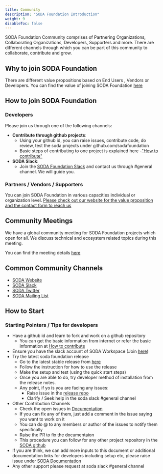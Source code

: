 ```yaml
---
title: Community
description: "SODA Foundation Introduction"
weight: 9
disableToc: false
---
```

SODA Foundation Community comprises of Partnering Organizations, Collaborating Organizations, Developers, Supporters and more. There are different channels through which you can be part of this community to collaborate, contribute and grow.

## Why to join SODA Foundation
There are different value propositions based on End Users , Vendors or Developers. You can find the value of joining SODA Foundation [here](https://sodafoundation.io/the-foundation/join/)

## How to join SODA Foundation
### Developers
Please join us through one of the following channels:

- **Contribute through github projects**: 
	- Using your github id, you can raise issues, contribute code, do review, test the soda projects under github.com/sodafoundation
	- Basic steps of contributing to one project is explained here -["How to contribute"](https://github.com/sodafoundation/documentation/blob/master/content/community/how-to-contribute.md)
- **SODA Slack**: 
	- Join the [SODA Foundation Slack](%28https://sodafoundation.io/slack%29) and contact us through #general channel. We will guide you.

### Partners / Vendors / Supporters
You can join SODA Foundation in various capacities individual or organization level. [Please check out our website for the value proposition and the contact form to reach us](https://sodafoundation.io/the-foundation/join/)

## Community Meetings
We have a global community meeting for SODA Foundation projects which open for all. We discuss technical and ecosystem related topics during this meeting. 

You can find the meeting details [here](https://bit.ly/sodaglobalcommunitymeeting)

## Common Community Channels
 - [SODA Website](https://sodafoundation.io/)
 - [SODA Slack](https://sodafoundation.io/slack)
 - [SODA Twitter](https://twitter.com/sodafoundation)
 - [SODA Mailing List](https://lists.sodafoundation.io)
 
 ## How to Start
 
  ### Starting Pointers / Tips for developers
  
  - Have a github id and learn to fork and work on a github repository
	  - You can get the basic information from internet or refer the basic information at [How to contribute](https://github.com/sodafoundation/documentation/blob/master/content/community/how-to-contribute.md)
  - Ensure you have the slack account of SODA Workspace (Join [here](https://sodafoundation.io/slack/))
   - Try the latest soda foundation release
	  - Go to the latest stable release from [here](https://github.com/sodafoundation/releases/releases)
	  - Follow the instruction for how to use the release
	  - Make the setup and test (using the quick start steps)
	  - Once you are able to do, try developer method of installation from the release notes.
	  - Any point, if yo is you are facing any issues: 
		  - Raise issue in the [release repo](https://github.com/sodafoundation/releases/issues)
		  - Clarify / Seek help in the soda slack #general channel
  - Other Contribution Channels
	  - Check the open issues in [Documentation](https://github.com/sodafoundation/documentation/issues)
	  - If you can fix any of them, just add a comment in the issue saying you want to work on it
	  - You can do @ to any members or author of the issues to notify them specifically
	  - Raise the PR to fix the documentaion
	  - This procedure you can follow for any other project repository in the [SODA github](https://github.com/sodafoundation)
  - If you are think, we can add more inputs to this document or additional documentation links for developers including setup etc, please raise issue under [SODA Documentation](https://github.com/sodafoundation/documentation/issues)
  - Any other support please request at soda slack #general channel
